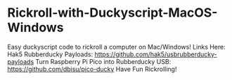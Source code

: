 # Rickroll-with-Duckyscript-MacOS-Windows
Easy duckyscript code to rickroll a computer on Mac/Windows!
  Links Here:
    Hak5 Rubberducky Payloads: https://github.com/hak5/usbrubberducky-payloads
    Turn Raspberry Pi Pico into Rubberducky USB: https://github.com/dbisu/pico-ducky
Have Fun Rickrolling!
